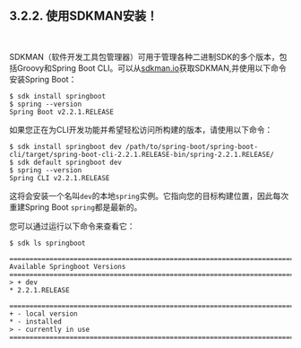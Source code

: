 <h2>3.2.2. 使用SDKMAN安装！</h2><br>

SDKMAN（软件开发工具包管理器）可用于管理各种二进制SDK的多个版本，包括Groovy和Spring Boot CLI。可以从[sdkman.io](https://sdkman.io/)获取SDKMAN,并使用以下命令安装Spring Boot：

```
$ sdk install springboot 
$ spring --version 
Spring Boot v2.2.1.RELEASE
```

如果您正在为CLI开发功能并希望轻松访问所构建的版本，请使用以下命令：

```
$ sdk install springboot dev /path/to/spring-boot/spring-boot-cli/target/spring-boot-cli-2.2.1.RELEASE-bin/spring-2.2.1.RELEASE/
$ sdk default springboot dev
$ spring --version
Spring CLI v2.2.1.RELEASE
```

这将会安装一个名叫```dev```的本地```spring```实例。它指向您的目标构建位置，因此每次重建Spring Boot ```spring```都是最新的。

您可以通过运行以下命令来查看它：

```
$ sdk ls springboot

================================================================================
Available Springboot Versions
================================================================================
> + dev
* 2.2.1.RELEASE

================================================================================
+ - local version
* - installed
> - currently in use
================================================================================
```